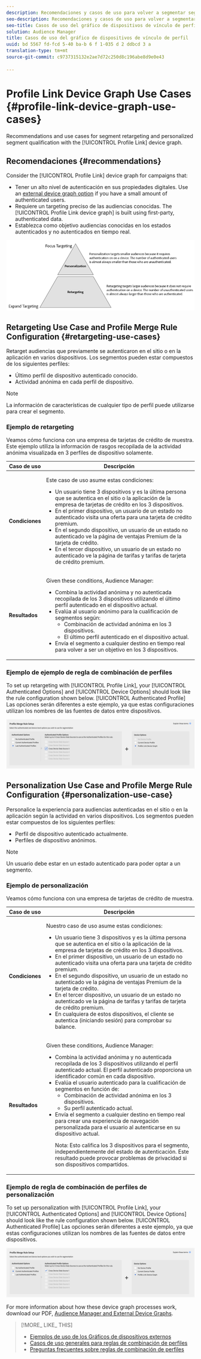 ```yaml
---
description: Recomendaciones y casos de uso para volver a segmentar segmentos y clasificar segmentos personalizados con el gráfico del dispositivo Vínculo de perfil.
seo-description: Recomendaciones y casos de uso para volver a segmentar segmentos y clasificar segmentos personalizados con el gráfico del dispositivo Vínculo de perfil.
seo-title: Casos de uso del gráfico de dispositivos de vínculo de perfil
solution: Audience Manager
title: Casos de uso del gráfico de dispositivos de vínculo de perfil
uuid: bd 5567 fd-fcd 5-40 ba-b 6 f 1-035 d 2 ddbcd 3 a
translation-type: tm+mt
source-git-commit: c9737315132e2ae7d72c250d8c196abe8d9e0e43

---
```



# Profile Link Device Graph Use Cases {#profile-link-device-graph-use-cases}

Recommendations and use cases for segment retargeting and personalized segment qualification with the [!UICONTROL Profile Link] device graph.

## Recomendaciones {#recommendations}

Consider the [!UICONTROL Profile Link] device graph for campaigns that:

* Tener un alto nivel de autenticación en sus propiedades digitales. Use an [external device graph option](../../features/profile-merge-rules/merge-rule-definitions.md#device-options) if you have a small amount of authenticated users.
* Requiere un targeting preciso de las audiencias conocidas. The [!UICONTROL Profile Link device graph] is built using first-party, authenticated data.
* Establezca como objetivo audiencias conocidas en los estados autenticados y no autenticados en tiempo real.

![](assets/merge-rule-triangle2.png)

## Retargeting Use Case and Profile Merge Rule Configuration {#retargeting-use-cases}

Retarget audiencias que previamente se autenticaron en el sitio o en la aplicación en varios dispositivos. Los segmentos pueden estar compuestos de los siguientes perfiles:

* Último perfil de dispositivo autenticado conocido.
* Actividad anónima en cada perfil de dispositivo.

>[!NOTE]
>
>La información de características de cualquier tipo de perfil puede utilizarse para crear el segmento.

### Ejemplo de retargeting

Veamos cómo funciona con una empresa de tarjetas de crédito de muestra. Este ejemplo utiliza la información de rasgos recopilada de la actividad anónima visualizada en 3 perfiles de dispositivo solamente.

<table id="table_8C5ABA47A0634EBA9B1AA1B5C2AABF07"> 
 <thead> 
  <tr> 
   <th colname="col1" class="entry"> Caso de uso </th> 
   <th colname="col2" class="entry"> Descripción </th> 
  </tr> 
 </thead>
 <tbody> 
  <tr> 
   <td colname="col1"> <p> <b>Condiciones</b> </p> </td> 
   <td colname="col2"> <p>Este caso de uso asume estas condiciones: </p> <p> 
     <ul id="ul_72373D0F304044AE84E4CC055E3E8154"> 
      <li id="li_375DA786ED4D4F18A74C8FE42ABF8448">Un usuario tiene 3 dispositivos y es la última persona que se autentica en el sitio o la aplicación de la empresa de tarjetas de crédito en los 3 dispositivos. </li> 
      <li id="li_77FDBFAED21B4DE19AB2B6C112E0C64B">En el primer dispositivo, un usuario de un estado no autenticado visita una oferta para una tarjeta de crédito premium. </li> 
      <li id="li_D3BE1B30BCCA49EA931AA9D97DD5F86D">En el segundo dispositivo, un usuario de un estado no autenticado ve la página de ventajas Premium de la tarjeta de crédito. </li> 
      <li id="li_39D894624FC44806B6DB2C77F459B39E">En el tercer dispositivo, un usuario de un estado no autenticado ve la página de tarifas y tarifas de tarjeta de crédito premium. </li> 
     </ul> </p> </td> 
  </tr> 
  <tr> 
   <td colname="col1"> <p> <b>Resultados</b> </p> </td> 
   <td colname="col2"> <p>Given these conditions, <span class="keyword"> Audience Manager</span>: </p> <p> 
     <ul id="ul_1B6174F5C3AF4C32831D4217C5113789"> 
      <li id="li_98FE54696B604C3C8D93CC1C1FBB48D9">Combina la actividad anónima y no autenticada recopilada de los 3 dispositivos utilizando el último perfil autenticado en el dispositivo actual. </li> 
      <li id="li_A73C7DCE36BA42B6BAD26D8A075416C1">Evalúa al usuario anónimo para la cualificación de segmentos según: 
       <ul id="ul_EF66EAFD12CA44F5ACCB66319606D937"> 
        <li id="li_541762056ECF4BC1ABF1F5116B5FED6C">Combinación de actividad anónima en los 3 dispositivos. </li> 
        <li id="li_C386CB62E5234E10AFEDE900ADC0E261">El último perfil autenticado en el dispositivo actual. </li> 
       </ul> </li> 
      <li id="li_5C9BDC8FF886494589F005C9658A923C">Envía el segmento a cualquier destino en tiempo real para volver a ser un objetivo en los 3 dispositivos. </li>
     </ul> </p> </td> 
  </tr> 
 </tbody> 
</table>

### Ejemplo de ejemplo de regla de combinación de perfiles

To set up retargeting with [!UICONTROL Profile Link], your [!UICONTROL Authenticated Options] and [!UICONTROL Device Options] should look like the rule configuration shown below. [!UICONTROL Authenticated Profile] Las opciones serán diferentes a este ejemplo, ya que estas configuraciones utilizan los nombres de las fuentes de datos entre dispositivos.

![Configuración de la regla de combinación de perfiles](assets/merge-rules-internal3.png)

## Personalization Use Case and Profile Merge Rule Configuration {#personalization-use-case}

Personalice la experiencia para audiencias autenticadas en el sitio o en la aplicación según la actividad en varios dispositivos. Los segmentos pueden estar compuestos de los siguientes perfiles:

* Perfil de dispositivo autenticado actualmente.
* Perfiles de dispositivo anónimos.

>[!NOTE]
>
>Un usuario debe estar en un estado autenticado para poder optar a un segmento.

### Ejemplo de personalización

Veamos cómo funciona con una empresa de tarjetas de crédito de muestra.

<table id="table_D2F4D5D27EB54224BB2CC1D843DDEDA3"> 
 <thead> 
  <tr> 
   <th colname="col1" class="entry"> Caso de uso </th> 
   <th colname="col2" class="entry"> Descripción </th> 
  </tr> 
 </thead>
 <tbody> 
  <tr> 
   <td colname="col1"> <p> <b>Condiciones</b> </p> </td> 
   <td colname="col2"> <p>Nuestro caso de uso asume estas condiciones: </p> <p> 
     <ul id="ul_C4D2108E7B1C4D3C89411A9CCCDA6DAC"> 
      <li id="li_2F10EB17466B4B91A94DF707C3CB6BE5">Un usuario tiene 3 dispositivos y es la última persona que se autentica en el sitio o la aplicación de la empresa de tarjetas de crédito en los 3 dispositivos. </li> 
      <li id="li_1559C4DA51254BCF95291133F32A4057">En el primer dispositivo, un usuario de un estado no autenticado visita una oferta para una tarjeta de crédito premium. </li> 
      <li id="li_734465E5619C474291C42921160CEC6B">En el segundo dispositivo, un usuario de un estado no autenticado ve la página de ventajas Premium de la tarjeta de crédito. </li> 
      <li id="li_B96ABC0205384B59A1901708505B8BF8">En el tercer dispositivo, un usuario de un estado no autenticado ve la página de tarifas y tarifas de tarjeta de crédito premium. </li> 
      <li id="li_1A7BDBD546BD4B8EACF4292D885127F2">En cualquiera de estos dispositivos, el cliente se autentica (iniciando sesión) para comprobar su balance. </li> 
     </ul> </p> </td> 
  </tr> 
  <tr> 
   <td colname="col1"> <p> <b>Resultados</b> </p> </td> 
   <td colname="col2"> <p>Given these conditions, <span class="keyword"> Audience Manager</span>: </p> <p> 
     <ul id="ul_37DBF5FEABC5463D85C74AD9150EA177"> 
      <li id="li_B60FFA5CF3F64FB69997AA05595900D7">Combina la actividad anónima y no autenticada recopilada de los 3 dispositivos utilizando el perfil autenticado actual. El perfil autenticado proporciona un identificador común en cada dispositivo. </li> 
      <li id="li_AB9FD87DD804474BA33805C364B7B92D">Evalúa el usuario autenticado para la cualificación de segmentos en función de: 
       <ul id="ul_EAF99E72159D4E329052B71344D9C69B"> 
        <li id="li_0B5E52BA6D8B493980291EA7B0AE235A">Combinación de actividad anónima en los 3 dispositivos. </li> 
        <li id="li_07588DEFBEF64F97850CB12CD62D0213">Su perfil autenticado actual. </li> 
       </ul> </li> 
      <li id="li_E7CFCEAD7610496189F4486000D7860A">Envía el segmento a cualquier destino en tiempo real para crear una experiencia de navegación personalizada para el usuario al autenticarse en su dispositivo actual. <p>Nota: Esto califica los 3 dispositivos para el segmento, independientemente del estado de autenticación. Este resultado puede provocar problemas de privacidad si son dispositivos compartidos. </p> </li>
     </ul> </p> </td>
  </tr>
 </tbody> 
</table>

### Ejemplo de regla de combinación de perfiles de personalización

To set up personalization with [!UICONTROL Profile Link], your [!UICONTROL Authenticated Options] and [!UICONTROL Device Options] should look like the rule configuration shown below. [!UICONTROL Authenticated Profile] Las opciones serán diferentes a este ejemplo, ya que estas configuraciones utilizan los nombres de las fuentes de datos entre dispositivos.

![](assets/merge-rules-internal4.png)

For more information about how these device graph processes work, download our PDF, [Audience Manager and External Device Graphs](https://marketing.adobe.com/resources/help/en_US/aam/downloads/AAM_Device_Graphs.pdf).

>[!MORE_ LIKE_ THIS]
>
>* [Ejemplos de uso de los Gráficos de dispositivos externos](../../features/profile-merge-rules/external-graph-use-cases.md)
>* [Casos de uso generales para reglas de combinación de perfiles](../../features/profile-merge-rules/merge-rule-targeting-options.md)
>* [Preguntas frecuentes sobre reglas de combinación de perfiles](../../faq/faq-profile-merge.md)

